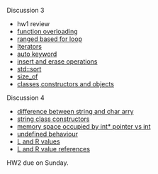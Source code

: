 Discussion 3
- hw1 review
- [function overloading](https://github.com/nikunjsanghai/Intermediate_Programming_Cplusplus/blob/main/Week1/Function_overloading.md)
- [ranged based for loop](https://github.com/nikunjsanghai/Intermediate_Programming_Cplusplus/blob/main/Week3/ranged_based_for_loop.md) 
- [Iterators](https://github.com/nikunjsanghai/Intermediate_Programming_Cplusplus/blob/main/Week7/iterators.md)
-  [auto keyword](https://github.com/nikunjsanghai/Intermediate_Programming_Cplusplus/blob/main/Week3/auto_keyword.md)
-  [insert and erase operations](https://www.geeksforgeeks.org/vector-in-cpp-stl/)
-  [std::sort](https://github.com/nikunjsanghai/Intermediate_Programming_Cplusplus/blob/main/Week3/std_sort_in_STL.md)
-  [size_of](https://github.com/nikunjsanghai/Intermediate_Programming_Cplusplus/blob/main/Week3/size_of_operator.md)
- [classes,constructors and objects](https://github.com/nikunjsanghai/Intermediate_Programming_Cplusplus/blob/main/Week2/Classes_Constructors_and_Objects.md) 

Discussion 4
- [difference between string and char arry](https://www.geeksforgeeks.org/stdstring-class-in-c/#) 
- [string class constructors](https://cplusplus.com/reference/string/string/string/)
- [memory space occupied by int* pointer vs int](https://stackoverflow.com/questions/20721294/size-of-int-and-sizeof-int-pointer-on-a-64-bit-machine) 
- [undefined behaviour](https://github.com/nikunjsanghai/Intermediate_Programming_Cplusplus/blob/main/Week6/undefined_behavior.md) 
- [L and R values](https://github.com/nikunjsanghai/Intermediate_Programming_Cplusplus/blob/main/Week6/L_and_R_values_v1.md)
- [L and R value references](https://github.com/nikunjsanghai/Intermediate_Programming_Cplusplus/blob/main/Week6/L_and_R_values_v2.md)


HW2 due on Sunday. 
